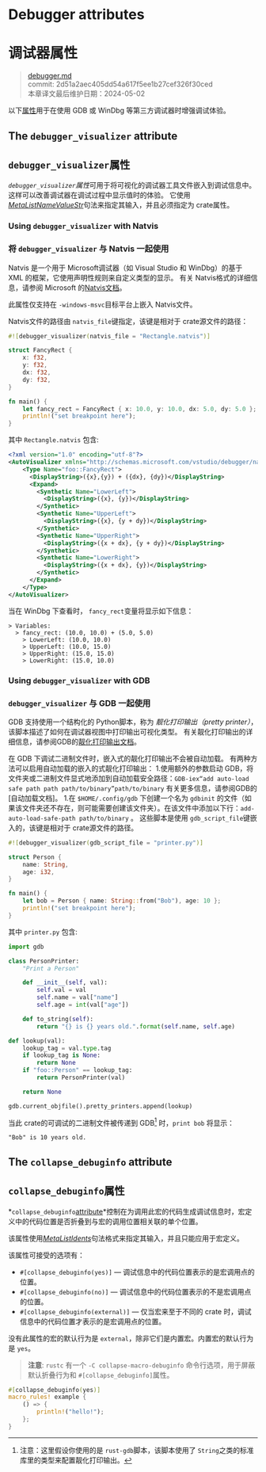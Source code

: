 # Debugger attributes
# 调试器属性

>[debugger.md](https://github.com/rust-lang/reference/blob/master/src/attributes/debugger.md)\
>commit: 2d51a2aec405dd54a617f5ee1b27cef326f30ced \
>本章译文最后维护日期：2024-05-02

以下[属性][attributes]用于在使用 GDB 或 WinDbg 等第三方调试器时增强调试体验。

## The `debugger_visualizer` attribute
## `debugger_visualizer`属性

*`debugger_visualizer`属性*可用于将可视化的调试器工具文件嵌入到调试信息中。
这样可以改善调试器在调试过程中显示值时的体验。
它使用[_MetaListNameValueStr_]句法来指定其输入，并且必须指定为 crate属性。

### Using `debugger_visualizer` with Natvis
### 将 `debugger_visualizer` 与 Natvis 一起使用

Natvis 是一个用于 Microsoft调试器（如 Visual Studio 和 WinDbg）的基于 XML 的框架，它使用声明性规则来自定义类型的显示。
有关 Natvis格式的详细信息，请参阅 Microsoft 的[Natvis文档][Natvis documentation]。

此属性仅支持在 `-windows-msvc`目标平台上嵌入 Natvis文件。

Natvis文件的路径由 `natvis_file`键指定，该键是相对于 crate源文件的路径：

<!-- ignore: requires external files, and msvc -->
```rust ignore
#![debugger_visualizer(natvis_file = "Rectangle.natvis")]

struct FancyRect {
    x: f32,
    y: f32,
    dx: f32,
    dy: f32,
}

fn main() {
    let fancy_rect = FancyRect { x: 10.0, y: 10.0, dx: 5.0, dy: 5.0 };
    println!("set breakpoint here");
}
```

其中 `Rectangle.natvis` 包含:

```xml
<?xml version="1.0" encoding="utf-8"?>
<AutoVisualizer xmlns="http://schemas.microsoft.com/vstudio/debugger/natvis/2010">
    <Type Name="foo::FancyRect">
      <DisplayString>({x},{y}) + ({dx}, {dy})</DisplayString>
      <Expand>
        <Synthetic Name="LowerLeft">
          <DisplayString>({x}, {y})</DisplayString>
        </Synthetic>
        <Synthetic Name="UpperLeft">
          <DisplayString>({x}, {y + dy})</DisplayString>
        </Synthetic>
        <Synthetic Name="UpperRight">
          <DisplayString>({x + dx}, {y + dy})</DisplayString>
        </Synthetic>
        <Synthetic Name="LowerRight">
          <DisplayString>({x + dx}, {y})</DisplayString>
        </Synthetic>
      </Expand>
    </Type>
</AutoVisualizer>
```

当在 WinDbg 下查看时， `fancy_rect`变量将显示如下信息：

```text
> Variables:
  > fancy_rect: (10.0, 10.0) + (5.0, 5.0)
    > LowerLeft: (10.0, 10.0)
    > UpperLeft: (10.0, 15.0)
    > UpperRight: (15.0, 15.0)
    > LowerRight: (15.0, 10.0)
```

### Using `debugger_visualizer` with GDB
### `debugger_visualizer` 与 GDB 一起使用

GDB 支持使用一个结构化的 Python脚本，称为 *靓化打印输出（pretty printer）*，该脚本描述了如何在调试器视图中打印输出可视化类型。
有关靓化打印输出的详细信息，请参阅GDB的[靓化打印输出文档][pretty printing documentation]。

在 GDB 下调试二进制文件时，嵌入式的靓化打印输出不会被自动加载。
有两种方法可以启用自动加载的嵌入的式靓化打印输出：
1.使用额外的参数启动 GDB，将文件夹或二进制文件显式地添加到自动加载安全路径：`GDB-iex“add auto-load safe path path path/to/binary”path/to/binary`
有关更多信息，请参阅GDB的[自动加载文档]。
1.在 `$HOME/.config/gdb` 下创建一个名为 `gdbinit` 的文件（如果该文件夹还不存在，则可能需要创建该文件夹）。在该文件中添加以下行：`add-auto-load-safe-path path/to/binary`
。
这些脚本是使用 `gdb_script_file`键嵌入的，该键是相对于 crate源文件的路径。

<!-- ignore: requires external files -->
```rust ignore
#![debugger_visualizer(gdb_script_file = "printer.py")]

struct Person {
    name: String,
    age: i32,
}

fn main() {
    let bob = Person { name: String::from("Bob"), age: 10 };
    println!("set breakpoint here");
}
```

其中 `printer.py` 包含:

```python
import gdb

class PersonPrinter:
    "Print a Person"

    def __init__(self, val):
        self.val = val
        self.name = val["name"]
        self.age = int(val["age"])

    def to_string(self):
        return "{} is {} years old.".format(self.name, self.age)

def lookup(val):
    lookup_tag = val.type.tag
    if lookup_tag is None:
        return None
    if "foo::Person" == lookup_tag:
        return PersonPrinter(val)

    return None

gdb.current_objfile().pretty_printers.append(lookup)
```

当此 crate的可调试的二进制文件被传递到 GDB[^rust-gdb] 时，`print bob` 将显示：

```text
"Bob" is 10 years old.
```

[^rust-gdb]: 注意：这里假设你使用的是 `rust-gdb`脚本，该脚本使用了 `String`之类的标准库里的类型来配置靓化打印输出。

[auto-loading documentation]: https://sourceware.org/gdb/onlinedocs/gdb/Auto_002dloading-safe-path.html
[attributes]: ../attributes.md
[Natvis documentation]: https://docs.microsoft.com/en-us/visualstudio/debugger/create-custom-views-of-native-objects
[pretty printing documentation]: https://sourceware.org/gdb/onlinedocs/gdb/Pretty-Printing.html
[_MetaListNameValueStr_]: ../attributes.md#meta-item-attribute-syntax

## The `collapse_debuginfo` attribute
## `collapse_debuginfo`属性

*`collapse_debuginfo`[attribute]*控制在为调用此宏的代码生成调试信息时，宏定义中的代码位置是否折叠到与宏的调用位置相关联的单个位置。

该属性使用[_MetaListIdents_]句法格式来指定其输入，并且只能应用于宏定义。

该属性可接受的选项有：
- `#[collapse_debuginfo(yes)]` — 调试信息中的代码位置表示的是宏调用点的位置。
- `#[collapse_debuginfo(no)]` — 调试信息中的代码位置表示的不是宏调用点的位置。
- `#[collapse_debuginfo(external)]` — 仅当宏来至于不同的 crate 时，调试信息中的代码位置才表示的是宏调用点的位置。

没有此属性的宏的默认行为是 `external`，除非它们是内置宏。内置宏的默认行为是 `yes`。

> **注意**: `rustc` 有一个 `-C collapse-macro-debuginfo` 命令行选项，用于屏蔽默认折叠行为和 `#[collapse_debuginfo]`属性。

```rust
#[collapse_debuginfo(yes)]
macro_rules! example {
    () => {
        println!("hello!");
    };
}
```

[attribute]: ../attributes.md
[_MetaListIdents_]: ../attributes.md#meta-item-attribute-syntax